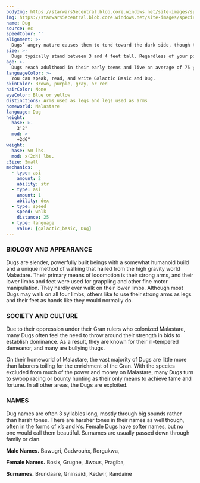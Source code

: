 ```yaml
---
bodyImg: https://starwars5ecentral.blob.core.windows.net/site-images/species/species_dug.png
img: https://starwars5ecentral.blob.core.windows.net/site-images/species/species_dug.png
name: Dug
source: ec
speedColor: ''
alignment: >-
  Dugs’ angry nature causes them to tend toward the dark side, though there are exceptions.
size: >-
  Dugs typically stand between 3 and 4 feet tall. Regardless of your position in that range, your size is Small.
age: >-
  Dugs reach adulthood in their early teens and live an average of 75 years. Their violent nature often leads to violent ends.
languageColor: >-
  You can speak, read, and write Galactic Basic and Dug. 
skinColor: Brown, purple, gray, or red
hairColor: None
eyeColor: Blue or yellow
distinctions: Arms used as legs and legs used as arms
homeworld: Malastare
language: Dug
height:
  base: >-
    3’2"
  mod: >-
    +2d6"
weight:
  base: 50 lbs.
  mod: x(2d4) lbs.
cSize: Small
mechanics:
  - type: asi
    amount: 2
    ability: str
  - type: asi
    amount: 1
    ability: dex
  - type: speed
    speed: walk
    distance: 25
  - type: language
    value: [galactic_basic, Dug]
---
```

### BIOLOGY AND APPEARANCE
Dugs are slender, powerfully built beings with a somewhat humanoid build and a unique method of walking that hailed from the high gravity world Malastare. Their primary means of locomotion is their strong arms, and their lower limbs and feet were used for grappling and other fine motor manipulation. They hardly ever walk on their lower limbs. Although most Dugs may walk on all four limbs, others like to use their strong arms as legs and their feet as hands like they would normally do.

### SOCIETY AND CULTURE
Due to their oppression under their Gran rulers who colonized Malastare, many Dugs often feel the need to throw around their strength in bids to establish dominance. As a result, they are known for their ill-tempered demeanor, and many are bullying thugs.

On their homeworld of Malastare, the vast majority of Dugs are little more than laborers toiling for the enrichment of the Gran. With the species excluded from much of the power and money on Malastare, many Dugs turn to swoop racing or bounty hunting as their only means to achieve fame and fortune. In all other areas, the Dugs are exploited.

### NAMES
Dug names are often 3 syllables long, mostly through big sounds rather than harsh tones. There are harsher tones in their names as well though, often in the forms of x’s and k’s. Female Dugs have softer names, but no one would call them beautiful. Surnames are usually passed down through family or clan.

__Male Names.__ Bawugri, Gadwouhx, Rorgukwa,

__Female Names.__ Bosix, Grugne, Jiwous, Pragiba,

__Surnames.__ Brundaare, Gninsaidi, Kedwir, Randaine



    